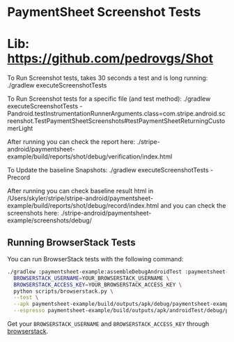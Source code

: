 # PaymentSheet Screenshot Tests
# Lib: https://github.com/pedrovgs/Shot

To Run Screenshot tests, takes 30 seconds a test and is long running:
./gradlew executeScreenshotTests

To Run Screenshot tests for a specific file (and test method):
./gradlew executeScreenshotTests -Pandroid.testInstrumentationRunnerArguments.class=com.stripe.android.screenshot.TestPaymentSheetScreenshots#testPaymentSheetReturningCustomerLight

After running you can check the report here: ./stripe-android/paymentsheet-example/build/reports/shot/debug/verification/index.html

To Update the baseline Snapshots:
./gradlew executeScreenshotTests -Precord

After running you can check baseline result html in /Users/skyler/stripe/stripe-android/paymentsheet-example/build/reports/shot/debug/record/index.html
and you can check the screenshots here: ./stripe-android/paymentsheet-example/screenshots/debug/

## Running BrowserStack Tests

You can run BrowserStack tests with the following command:

```bash
./gradlew :paymentsheet-example:assembleDebugAndroidTest :paymentsheet-example:assembleDebug && \
  BROWSERSTACK_USERNAME=YOUR_BROWSERSTACK_USERNAME \
  BROWSERSTACK_ACCESS_KEY=YOUR_BROWSERSTACK_ACCESS_KEY \
  python scripts/browserstack.py \
  --test \
  --apk paymentsheet-example/build/outputs/apk/debug/paymentsheet-example-debug.apk \
  --espresso paymentsheet-example/build/outputs/apk/androidTest/debug/paymentsheet-example-debug-androidTest.apk
```

Get your `BROWSERSTACK_USERNAME` and `BROWSERSTACK_ACCESS_KEY` through [browserstack](https://app-automate.browserstack.com/dashboard/v2).
